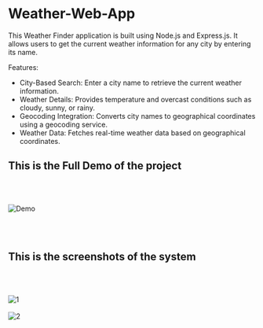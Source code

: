 # Weather-Web-App
 
This Weather Finder application is built using Node.js and Express.js. It allows users to get the current weather information for any city by entering its name.

Features:<br>
<ul>
<li>City-Based Search: Enter a city name to retrieve the current weather information.</li>
<li>Weather Details: Provides temperature and overcast conditions such as cloudy, sunny, or rainy.</li>
<li>Geocoding Integration: Converts city names to geographical coordinates using a geocoding service.</li>
<li>Weather Data: Fetches real-time weather data based on geographical coordinates.</li>
</ul>

<h2>This is the Full Demo of the project</h2><br><br>

![Demo](https://github.com/kusha2000/Weather-Web-App/assets/127003267/fa0a818a-fdca-40f7-a757-b0f5745a5e9e)

<br><br>
<h2>This is the screenshots of the system</h2><br><br>

![1](https://github.com/kusha2000/Weather-Web-App/assets/127003267/8ef433ad-eccf-4d7a-9554-83fb870a5916)<br><br>
![2](https://github.com/kusha2000/Weather-Web-App/assets/127003267/0f2f6675-396a-4ad6-96b3-7489455621f9)
